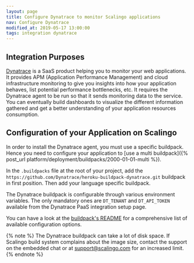 ```yaml
---
layout: page
title: Configure Dynatrace to monitor Scalingo applications
nav: Configure Dynatrace
modified_at: 2019-05-17 13:00:00
tags: integration dynatrace
---
```


## Integration Purposes

[Dynatrace](https://www.dynatrace.fr/) is a SaaS product helping you to
monitor your web applications.
It provides APM (Application Performance Management) and cloud infrastructure
monitoring to give you insights into how your application behaves, list
potential performance bottlenecks, etc.
It requires the Dynatrace agent to be run so that it sends monitoring data to
the service. You can eventually build dashboards to visualize the different
information gathered and get a better understanding of your application
resources consumption.

## Configuration of your Application on Scalingo

In order to install the Dynatrace agent, you must use a specific buildpack. Hence you need to
configure your application to [use a multi buildpack]({% post_url
platform/deployment/buildpacks/2000-01-01-multi %}).

In the `.buildpacks` file at the root of your project, add the
`https://github.com/Dynatrace/heroku-buildpack-dynatrace.git` buildpack in
first position. Then add your language specific buildpack.

The Dynatrace buildpack is configurable through various environment variables.
The only mandatory ones are `DT_TENANT` and `DT_API_TOKEN` available from the
Dynatrace PaaS integration setup page.

You can have a look at the
[buildpack's README](https://github.com/Dynatrace/heroku-buildpack-dynatrace#configuration) for a comprehensive list of
available configuration options.

{% note %}
The Dynatrace buildpack can take a lot of disk space. If Scalingo build system
complains about the image size, contact the support on the embedded chat or at
[support@scalingo.com](mailto:support@scalingo.com) for an increased limit.
{% endnote %}
